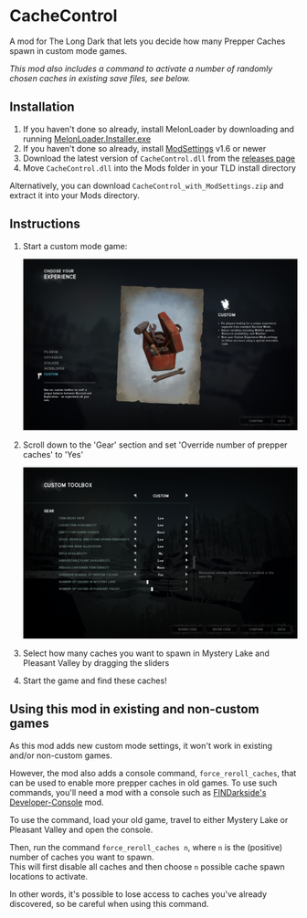 # CacheControl

A mod for The Long Dark that lets you decide how many Prepper Caches spawn in custom mode games.

*This mod also includes a command to activate a number of randomly chosen caches in existing save files, see below.*

## Installation

1. If you haven't done so already, install MelonLoader by downloading and running [MelonLoader.Installer.exe](https://github.com/HerpDerpinstine/MelonLoader/releases/latest/download/MelonLoader.Installer.exe)
2. If you haven't done so already, install [ModSettings](https://github.com/zeobviouslyfakeacc/ModSettings) v1.6 or newer
3. Download the latest version of `CacheControl.dll` from the [releases page](https://github.com/zeobviouslyfakeacc/CacheControl/releases)
4. Move `CacheControl.dll` into the Mods folder in your TLD install directory

Alternatively, you can download `CacheControl_with_ModSettings.zip` and extract it into your Mods directory.

## Instructions

1. Start a custom mode game:

   ![Screenshot of experience mode selection](images/screenshot-1.png)
2. Scroll down to the 'Gear' section and set 'Override number of prepper caches' to 'Yes'

   ![Screenshot of custom mode settings](images/screenshot-2.png)
3. Select how many caches you want to spawn in Mystery Lake and Pleasant Valley by dragging the sliders
4. Start the game and find these caches!

## Using this mod in existing and non-custom games

As this mod adds new custom mode settings, it won't work in existing and/or non-custom games.

However, the mod also adds a console command, `force_reroll_caches`, that can be used to enable more prepper caches in old games.
To use such commands, you'll need a mod with a console such as [FINDarkside's Developer-Console](https://github.com/FINDarkside/TLD-Developer-Console/releases) mod.

To use the command, load your old game, travel to either Mystery Lake or Pleasant Valley and open the console.

Then, run the command `force_reroll_caches n`, where `n` is the (positive) number of caches you want to spawn.  
This will first disable all caches and then choose `n` possible cache spawn locations to activate.

In other words, it's possible to lose access to caches you've already discovered, so be careful when using this command.
